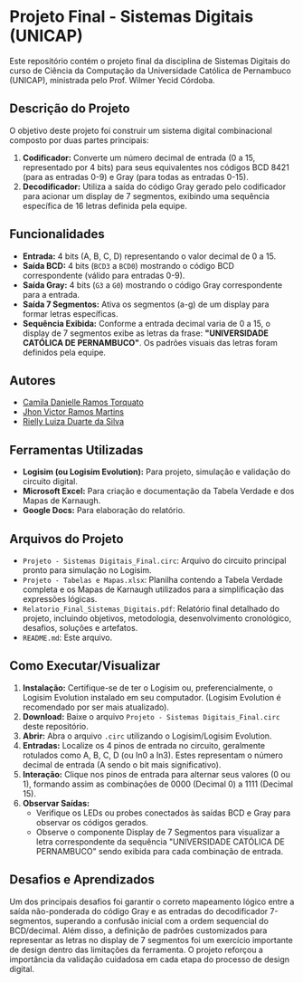 # Projeto Final - Sistemas Digitais (UNICAP)

Este repositório contém o projeto final da disciplina de Sistemas Digitais do curso de Ciência da Computação da Universidade Católica de Pernambuco (UNICAP), ministrada pelo Prof. Wilmer Yecid Córdoba.

## Descrição do Projeto

O objetivo deste projeto foi construir um sistema digital combinacional composto por duas partes principais:

1.  **Codificador:** Converte um número decimal de entrada (0 a 15, representado por 4 bits) para seus equivalentes nos códigos BCD 8421 (para as entradas 0-9) e Gray (para todas as entradas 0-15).
2.  **Decodificador:** Utiliza a saída do código Gray gerado pelo codificador para acionar um display de 7 segmentos, exibindo uma sequência específica de 16 letras definida pela equipe.

## Funcionalidades

*   **Entrada:** 4 bits (A, B, C, D) representando o valor decimal de 0 a 15.
*   **Saída BCD:** 4 bits (`BCD3` a `BCD0`) mostrando o código BCD correspondente (válido para entradas 0-9).
*   **Saída Gray:** 4 bits (`G3` a `G0`) mostrando o código Gray correspondente para a entrada.
*   **Saída 7 Segmentos:** Ativa os segmentos (a-g) de um display para formar letras específicas.
*   **Sequência Exibida:** Conforme a entrada decimal varia de 0 a 15, o display de 7 segmentos exibe as letras da frase: **"UNIVERSIDADE CATÓLICA DE PERNAMBUCO"**. Os padrões visuais das letras foram definidos pela equipe.

## Autores

*   [Camila Danielle Ramos Torquato](https://github.com/camilatorquato)
*   [Jhon Victor Ramos Martins](https://github.com/Jhon-Victor-Ramos)
*   [Rielly Luiza Duarte da Silva](https://github.com/rluizaduarte)

## Ferramentas Utilizadas

*   **Logisim (ou Logisim Evolution):** Para projeto, simulação e validação do circuito digital.
*   **Microsoft Excel:** Para criação e documentação da Tabela Verdade e dos Mapas de Karnaugh.
*   **Google Docs:** Para elaboração do relatório.

## Arquivos do Projeto

*   `Projeto - Sistemas Digitais_Final.circ`: Arquivo do circuito principal pronto para simulação no Logisim.
*   `Projeto - Tabelas e Mapas.xlsx`: Planilha contendo a Tabela Verdade completa e os Mapas de Karnaugh utilizados para a simplificação das expressões lógicas.
*   `Relatorio_Final_Sistemas_Digitais.pdf`: Relatório final detalhado do projeto, incluindo objetivos, metodologia, desenvolvimento cronológico, desafios, soluções e artefatos.
*   `README.md`: Este arquivo.

## Como Executar/Visualizar

1.  **Instalação:** Certifique-se de ter o Logisim ou, preferencialmente, o Logisim Evolution instalado em seu computador. (Logisim Evolution é recomendado por ser mais atualizado).
2.  **Download:** Baixe o arquivo `Projeto - Sistemas Digitais_Final.circ` deste repositório.
3.  **Abrir:** Abra o arquivo `.circ` utilizando o Logisim/Logisim Evolution.
4.  **Entradas:** Localize os 4 pinos de entrada no circuito, geralmente rotulados como A, B, C, D (ou In0 a In3). Estes representam o número decimal de entrada (A sendo o bit mais significativo).
5.  **Interação:** Clique nos pinos de entrada para alternar seus valores (0 ou 1), formando assim as combinações de 0000 (Decimal 0) a 1111 (Decimal 15).
6.  **Observar Saídas:**
    *   Verifique os LEDs ou probes conectados às saídas BCD e Gray para observar os códigos gerados.
    *   Observe o componente Display de 7 Segmentos para visualizar a letra correspondente da sequência "UNIVERSIDADE CATÓLICA DE PERNAMBUCO" sendo exibida para cada combinação de entrada.

## Desafios e Aprendizados

Um dos principais desafios foi garantir o correto mapeamento lógico entre a saída não-ponderada do código Gray e as entradas do decodificador 7-segmentos, superando a confusão inicial com a ordem sequencial do BCD/decimal. Além disso, a definição de padrões customizados para representar as letras no display de 7 segmentos foi um exercício importante de design dentro das limitações da ferramenta. O projeto reforçou a importância da validação cuidadosa em cada etapa do processo de design digital.
